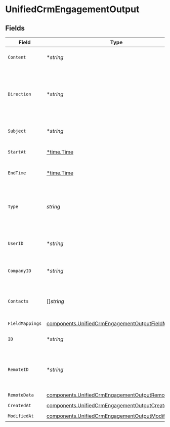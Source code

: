 # UnifiedCrmEngagementOutput


## Fields

| Field                                                                                                                    | Type                                                                                                                     | Required                                                                                                                 | Description                                                                                                              |
| ------------------------------------------------------------------------------------------------------------------------ | ------------------------------------------------------------------------------------------------------------------------ | ------------------------------------------------------------------------------------------------------------------------ | ------------------------------------------------------------------------------------------------------------------------ |
| `Content`                                                                                                                | **string*                                                                                                                | :heavy_minus_sign:                                                                                                       | The content of the engagement                                                                                            |
| `Direction`                                                                                                              | **string*                                                                                                                | :heavy_minus_sign:                                                                                                       | The direction of the engagement. Authorized values are INBOUND or OUTBOUND                                               |
| `Subject`                                                                                                                | **string*                                                                                                                | :heavy_minus_sign:                                                                                                       | The subject of the engagement                                                                                            |
| `StartAt`                                                                                                                | [*time.Time](https://pkg.go.dev/time#Time)                                                                               | :heavy_minus_sign:                                                                                                       | The start time of the engagement                                                                                         |
| `EndTime`                                                                                                                | [*time.Time](https://pkg.go.dev/time#Time)                                                                               | :heavy_minus_sign:                                                                                                       | The end time of the engagement                                                                                           |
| `Type`                                                                                                                   | *string*                                                                                                                 | :heavy_check_mark:                                                                                                       | The type of the engagement. Authorized values are EMAIL, CALL or MEETING                                                 |
| `UserID`                                                                                                                 | **string*                                                                                                                | :heavy_minus_sign:                                                                                                       | The UUID of the user tied to the engagement                                                                              |
| `CompanyID`                                                                                                              | **string*                                                                                                                | :heavy_minus_sign:                                                                                                       | The UUID of the company tied to the engagement                                                                           |
| `Contacts`                                                                                                               | []*string*                                                                                                               | :heavy_minus_sign:                                                                                                       | The UUIDs of contacts tied to the engagement object                                                                      |
| `FieldMappings`                                                                                                          | [components.UnifiedCrmEngagementOutputFieldMappings](../../models/components/unifiedcrmengagementoutputfieldmappings.md) | :heavy_check_mark:                                                                                                       | N/A                                                                                                                      |
| `ID`                                                                                                                     | **string*                                                                                                                | :heavy_minus_sign:                                                                                                       | The UUID of the engagement                                                                                               |
| `RemoteID`                                                                                                               | **string*                                                                                                                | :heavy_minus_sign:                                                                                                       | The id of the engagement in the context of the Crm 3rd Party                                                             |
| `RemoteData`                                                                                                             | [components.UnifiedCrmEngagementOutputRemoteData](../../models/components/unifiedcrmengagementoutputremotedata.md)       | :heavy_check_mark:                                                                                                       | N/A                                                                                                                      |
| `CreatedAt`                                                                                                              | [components.UnifiedCrmEngagementOutputCreatedAt](../../models/components/unifiedcrmengagementoutputcreatedat.md)         | :heavy_check_mark:                                                                                                       | N/A                                                                                                                      |
| `ModifiedAt`                                                                                                             | [components.UnifiedCrmEngagementOutputModifiedAt](../../models/components/unifiedcrmengagementoutputmodifiedat.md)       | :heavy_check_mark:                                                                                                       | N/A                                                                                                                      |